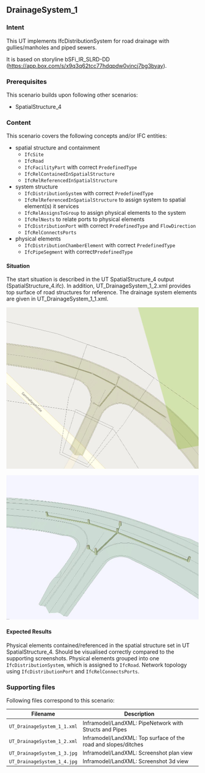 ## DrainageSystem_1

### Intent

This UT implements IfcDistributionSystem for road drainage with gullies/manholes and piped sewers.

It is based on storyline bSFi_IR_SLRD-DD (https://app.box.com/s/x9q3q62tcc77hdqpdw0vjncj7bg3byay).

### Prerequisites

This scenario builds upon following other scenarios:
- SpatialStructure_4

### Content

This scenario covers the following concepts and/or IFC entities:
- spatial structure and containment
  - `IfcSite`
  - `IfcRoad`
  - `IfcFacilityPart` with correct `PredefinedType`
  - `IfcRelContainedInSpatialStructure`
  - `IfcRelReferencedInSpatialStructure`
- system structure
  - `IfcDistributionSystem` with correct `PredefinedType`
  - `IfcRelReferencedInSpatialStructure` to assign system to spatial element(s) it services
  - `IfcRelAssignsToGroup` to assign physical elements to the system
  - `IfcRelNests` to relate ports to physical elements
  - `IfcDistributionPort` with correct `PredefinedType` and `FlowDirection`
  - `IfcRelConnectsPorts` 
- physical elements 
  - `IfcDistributionChamberElement` with correct `PredefinedType`
  - `IfcPipeSegment` with correct`PredefinedType`

#### Situation

The start situation is described in the UT SpatialStructure_4 output (SpatialStructure_4.ifc).
In addition, UT_DrainageSystem_1_2.xml provides top surface of road structures for reference.
The drainage system elements are given in UT_DrainageSystem_1_1.xml.

![](./UT_DrainageSystem_1_3.JPG)



![](./UT_DrainageSystem_1_4.JPG)

#### Expected Results

Physical elements contained/referenced in the spatial structure set in UT SpatialStructure_4.
Should be visualised correctly compared to the supporting screenshots.
Physical elements grouped into one `IfcDistributionSystem`, which is assigned to `IfcRoad`.
Network topology using `IfcDistributionPort` and `IfcRelConnectsPorts`.

### Supporting files

Following files correspond to this scenario:

| Filename                          | Description                                                    |
|-----------------------------------|----------------------------------------------------------------|
| `UT_DrainageSystem_1_1.xml`       | Inframodel/LandXML: PipeNetwork with Structs and Pipes         |
| `UT_DrainageSystem_1_2.xml`       | Inframodel/LandXML: Top surface of the road and slopes/ditches |
| `UT_DrainageSystem_1_3.jpg`       | Inframodel/LandXML: Screenshot plan view                       |
| `UT_DrainageSystem_1_4.jpg`       | Inframodel/LandXML: Screenshot 3d view                         |
